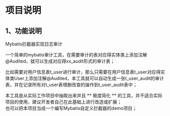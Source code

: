 # 项目说明  
## 1、功能说明  
Mybatis拦截器实现日志审计  

一个简单的mybatis审计工具，在需要审计的表对应得实体类上添加注解@Audited，就可以生成对应得xx_audit形式的审计表；  

比如需要对用户信息表t_user进行审计，那么只需要在用户信息表t_user对应得实体类User上添加注解@Audited，本工具就可以自动生成一张t_user_audit的审计表，并在记录所有对t_user表增删改查的操作到t_user_audit表中；  

本工具是从实际工作项目中抽取出来并且 ** 极度简化 ** 的工具，并不适合实际项目的使用，建议开发者自己在此基础上进行改造或扩展；  
也可以把本项目当成一个编写Mybatis自定义拦截器的demo项目；

  
  


  



